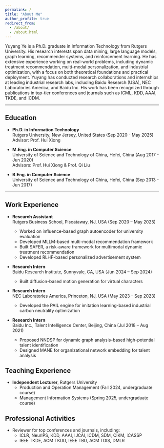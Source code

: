 ```yaml
---
permalink: /
title: "About Me"
author_profile: true
redirect_from: 
  - /about/
  - /about.html
---
```


Yuyang Ye is a Ph.D. graduate in Information Technology from Rutgers University. His research interests span data mining, large language models, graph learning, recommender systems, and reinforcement learning. He has extensive experience working on real-world problems, including dynamic treatment recommendation, multi-modal personalization, and industrial optimization, with a focus on both theoretical foundations and practical deployment. Yuyang has conducted research collaborations and internships at leading industrial research labs, including Baidu Research (USA), NEC Laboratories America, and Baidu Inc. His work has been recognized through publications in top-tier conferences and journals such as ICML, KDD, AAAI, TKDE, and ICDM. 

---

## Education

- **Ph.D. in Information Technology**  
  Rutgers University, New Jersey, United States (Sep 2020 - May 2025)  
  Advisor: Prof. Hui Xiong

- **M.Eng. in Computer Science**  
  University of Science and Technology of China, Hefei, China (Aug 2017 - Jun 2020)  
  Advisors: Prof. Hui Xiong & Prof. Qi Liu

- **B.Eng. in Computer Science**  
  University of Science and Technology of China, Hefei, China (Sep 2013 - Jun 2017)

---

## Work Experience

- **Research Assistant**  
  Rutgers Business School, Piscataway, NJ, USA (Sep 2020 – May 2025)  
  - Worked on influence-based graph autoencoder for university evaluation  
  - Developed MLLM-based multi-modal recommendation framework  
  - Built SAFER, a risk-aware framework for multimodal dynamic treatment recommendation  
  - Developed RLHF-based personalized advertisement system

- **Research Intern**  
  Baidu Research Institute, Sunnyvale, CA, USA (Jun 2024 – Sep 2024)  
  - Built diffusion-based motion generation for virtual characters

- **Research Intern**  
  NEC Laboratories America, Princeton, NJ, USA (May 2023 – Sep 2023)  
  - Developed the PAIL engine for imitation learning-based industrial carbon neutrality optimization

- **Research Intern**  
  Baidu Inc., Talent Intelligence Center, Beijing, China (Jul 2018 – Aug 2021)  
  - Proposed NNDSP for dynamic graph analysis-based high-potential talent identification  
  - Designed MANE for organizational network embedding for talent analysis

## Teaching Experience

- **Independent Lecturer**, Rutgers University  
  - Production and Operation Management (Fall 2024, undergraduate course)  
  - Management Information Systems (Spring 2025, undergraduate course)

## Professional Activities

- Reviewer for top conferences and journals, including:
  - ICLR, NeurIPS, KDD, AAAI, IJCAI, ICDM, SDM, CIKM, ICASSP
  - IEEE TKDE, ACM TKDD, IEEE TBD, ACM TOIS, DMLR